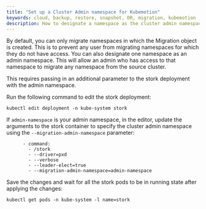 ```yaml
---
title: "Set up a Cluster Admin namespace for Kubemotion"
keywords: cloud, backup, restore, snapshot, DR, migration, kubemotion
description: How to designate a namespace as the cluster admin namespace
---
```


By default, you can only migrate namespaces in which the Migration object is created.
This is to prevent any user from migrating namespaces for which they do not have access.
You can also designate one namespace as an admin namespace. This will allow an
admin who has access to that namespace to migrate any namespace from the source
cluster.

This requires passing in an additional parameter to the stork deployment with
the admin namespace.

Run the following command to edit the stork deployment:

```text
kubectl edit deployment -n kube-system stork
```

If `admin-namespace` is your admin namespace, in the editor, update the arguments to the stork container to specify the cluster admin namespace using the `--migration-admin-namespace` parameter:

```text
      - command:
        - /stork
        - --driver=pxd
        - --verbose
        - --leader-elect=true
        - --migration-admin-namespace=admin-namespace
```

Save the changes and wait for all the stork pods to be in running state after applying the
changes:

```text
kubectl get pods -n kube-system -l name=stork
```
